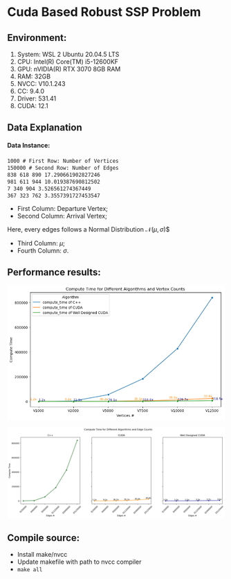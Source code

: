 Cuda Based Robust SSP Problem
=============================

## Environment:

1. System: WSL 2 Ubuntu 20.04.5 LTS
2. CPU: Intel(R) Core(TM) i5-12600KF
3. GPU: nVIDIA(R) RTX 3070 8GB RAM
4. RAM: 32GB
5. NVCC: V10.1.243
6. CC:  9.4.0
7. Driver: 531.41
8. CUDA: 12.1

## Data Explanation

#### Data Instance:

```
1000 # First Row: Number of Vertices
150000 # Second Row: Number of Edges
838 618 890 17.290661902827246 
981 611 944 10.019387690812502 
7 340 904 3.526561274367449 
367 323 762 3.3557391727453547 
```

* First Column: Departure Vertex;
* Second Column: Arrival Vertex;

Here, every edges follows a Normal Distribution $\mathcal{N}(\mu,\sigma)$$

* Third Column: $\mu$;
* Fourth Column: $\sigma$.

## Performance results:

![Comp](./image/output2.png)

![A beautiful sunset](./image/output3.png)

## Compile source:

* Install make/nvcc
* Update makefile with path to nvcc compiler
* `make all`
